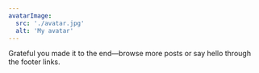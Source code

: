```yaml
---
avatarImage:
  src: './avatar.jpg'
  alt: 'My avatar'
---
```


Grateful you made it to the end—browse more posts or say hello through the footer links.
